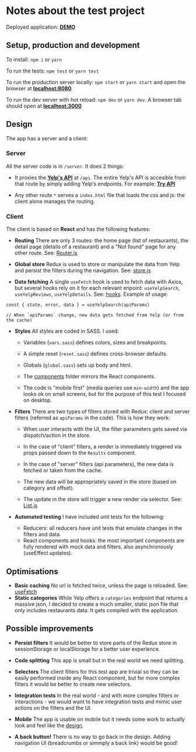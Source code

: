 # Notes about the test project

Deployed application: **[DEMO](https://frontend-test-2020-08-03.herokuapp.com/)**

## Setup, production and development

To install: `npm i` or `yarn`

To run the tests: `npm test` or `yarn test`

To run the production server locally: `npm start` or `yarn start` and open the browser at **[localhost:8080](http://localhost:8080)**

To run the dev server with hot reload: `npm dev` or `yarn dev`. A browser tab should open at **[localhost:3000](http://localhost:3000)**

## Design

The app has a server and a client:

### Server

All the server code is in `/server`. It does 2 things:

- It proxies the **[Yelp's API](https://www.yelp.com/developers/documentation/v3)** at `/api`. The entire Yelp's API is accesible from that route by simply adding Yelp's endpoints. For example: **[Try API](https://frontend-test-2020-08-03.herokuapp.com/api/businesses/QXV3L_QFGj8r6nWX2kS2hA)**

- Any other route `*` serves a `index.html` file that loads the css and js: the client alone manages the routing.

### Client

The client is based on **React** and has the following features:

- **Routing** There are only 3 routes: the home page (list of restaurants), the detail page (details of a restaurant) and a "Not found" page for any other route. See: [Router.js](/src/components/Router.js)

- **Global store** Redux is used to store or manipulate the data from Yelp and persist the filters during the navigation. See: [store.js](/src/redux/store.js)

- **Data fetching** A single `useFetch` hook is used to fetch data with Axios, but several hooks rely on it for each relevant enpoint: `useYelpSearch`, `useYelpReviews`, `useYelpDetails`. See: [hooks](/src/hooks). Example of usage:

```
const { state, error, data } = useYelpSearch(apiParams)

// When `apiParams` change, new data gets fetched from Yelp (or from the cache)
```

- **Styles** All styles are coded in SASS. I used:

  - Variables (`vars.sass`) defines colors, sizes and breakpoints.

  - A simple reset (`reset.sass`) defines cross-browser defaults.

  - Globals (`global.sass`) sets up body and html.

  - The [components](/src/styles/components) folder mirrors the React components.

  - The code is "mobile first" (media queries use `min-width`) and the app looks ok on small screens, but for the purpose of this test I focused on desktop.

- **Filters** There are two types of filters stored with Redux: client and server filters (referred as `apiParams` in the code). This is how they work:

  - When user interacts with the UI, the filter parameters gets saved via dispatch/action in the store.

  - In the case of "client" filters, a render is immediately triggered via props passed down to the `Results` component.

  - In the case of "server" filters (api parameters), the new data is fetched or taken from the cache.

  - The new data will be appropriately saved in the store (based on category and offset).

  - The update in the store will trigger a new render via selector. See: [List.js](/src/components/List.js)

- **Automated testing** I have included unit tests for the following:
  - Reducers: all reducers have unit tests that emulate changes in the filters and data.
  - React components and hooks: the most important components are fully rendered with mock data and filters, also asynchronously (useEffect updates).

## Optimisations

- **Basic caching** No url is fetched twice, unless the page is reloaded. See: [useFetch](/src/hooks/useFetch.js)
- **Static categories** While Yelp offers a `categories` endpoint that returns a massive json, I decided to create a much smaller, static json file that only includes restaurants data. It gets compiled with the application.

## Possible improvements

- **Persist filters** It would be better to store parts of the Redux store in sessionStorage or localStorage for a better user experience.

- **Code splitting** This app is small but in the real world we need splitting.

- **Selectors** The client filters for this test app are trivial so they can be easily performed inside any React component, but for more complex filters it would be better to create new selectors.

- **Integration tests** In the real world - and with more complex filters or interactions - we would want to have integration tests and mimic user actions on the filters and the UI.

- **Mobile** The app is usable on mobile but it needs some work to actually look and feel like the [design](https://www.figma.com/file/4MqQhKPsnKetTud9tm6kDY/Superformula-FE-test-264388d?node-id=0%3A1).

- **A back button!** There is no way to go back in the design. Adding navigation UI (breadcrumbs or simmply a back link) would be good!
